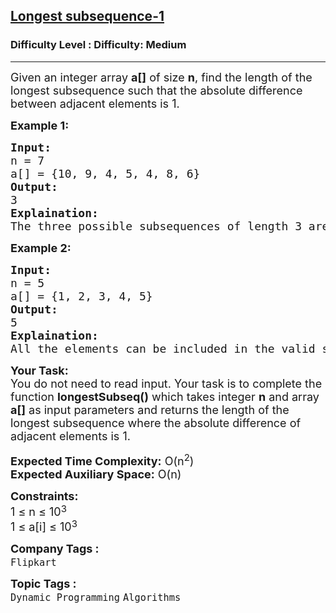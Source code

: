 <h2><a href="https://www.geeksforgeeks.org/problems/longest-subsequence-such-that-difference-between-adjacents-is-one4724/0">Longest subsequence-1</a></h2><h3>Difficulty Level : Difficulty: Medium</h3><hr><div class="problems_problem_content__Xm_eO"><p><span style="font-size: 18px;">Given an integer array <strong>a[]</strong> of size <strong>n</strong>, find the length of the longest subsequence such that the absolute difference between adjacent elements is 1.</span></p>
<p><strong><span style="font-size: 18px;">Example 1:</span></strong></p>
<pre><span style="font-size: 18px;"><strong>Input:</strong><br>n = 7
a[] = {10, 9, 4, 5, 4, 8, 6}
<strong>Output:</strong> <br>3
<strong>Explaination:</strong> <br>The three possible subsequences of length 3 are {10, 9, 8}, {4, 5, 4}, and {4, 5, 6}, where adjacent elements have a absolute difference of 1. No valid subsequence of greater length could be formed.</span></pre>
<p><strong><span style="font-size: 18px;">Example 2:</span></strong></p>
<pre><span style="font-size: 18px;"><strong>Input:</strong> <br>n = 5
a[] = {1, 2, 3, 4, 5}
<strong>Output:</strong> <br>5
<strong>Explaination:</strong> <br>All the elements can be included in the valid subsequence.</span></pre>
<p><span style="font-size: 18px;"><strong>Your Task:</strong><br>You do not need to read input. Your task is to complete the function <strong>longestSubseq()</strong> which takes integer <strong>n</strong> and array <strong>a[]</strong> as input parameters and returns the length of the longest subsequence where the absolute difference of adjacent elements is 1.<br></span></p>
<p><span style="font-size: 18px;"><strong>Expected Time Complexity:</strong> O(n<sup>2</sup>)<br><strong>Expected Auxiliary Space:</strong> O(n)<br></span></p>
<p><span style="font-size: 18px;"><strong>Constraints:</strong><br>1 ≤ n ≤ 10</span><sup><span style="font-size: 14.999999046325684px;">3</span></sup><br><span style="font-size: 18px;">1 ≤ a[i] ≤ 10</span><sup><span style="font-size: 14.999999046325684px;">3</span></sup></p></div><p><span style=font-size:18px><strong>Company Tags : </strong><br><code>Flipkart</code>&nbsp;<br><p><span style=font-size:18px><strong>Topic Tags : </strong><br><code>Dynamic Programming</code>&nbsp;<code>Algorithms</code>&nbsp;